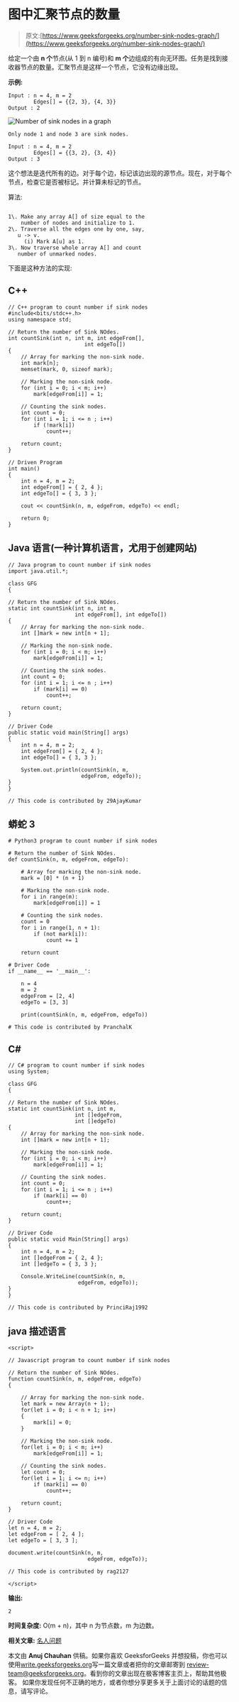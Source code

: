 # 图中汇聚节点的数量

> 原文:[https://www.geeksforgeeks.org/number-sink-nodes-graph/](https://www.geeksforgeeks.org/number-sink-nodes-graph/)

给定一个由 **n 个**节点(从 1 到 n 编号)和 **m 个**边组成的有向无环图。任务是找到接收器节点的数量。汇聚节点是这样一个节点，它没有边缘出现。

**示例:**

```
Input : n = 4, m = 2
        Edges[] = {{2, 3}, {4, 3}} 
Output : 2
```

![Number of sink nodes in a graph](img/9f4da338c1ed6dc9df7a838880b05181.png)

```
Only node 1 and node 3 are sink nodes.

Input : n = 4, m = 2
        Edges[] = {{3, 2}, {3, 4}} 
Output : 3
```

这个想法是迭代所有的边。对于每个边，标记该边出现的源节点。现在，对于每个节点，检查它是否被标记。并计算未标记的节点。

算法:

```

1\. Make any array A[] of size equal to the
    number of nodes and initialize to 1.
2\. Traverse all the edges one by one, say, 
   u -> v.
     (i) Mark A[u] as 1.
3\. Now traverse whole array A[] and count 
   number of unmarked nodes.
```

下面是这种方法的实现:

## C++

```
// C++ program to count number if sink nodes
#include<bits/stdc++.h>
using namespace std;

// Return the number of Sink NOdes.
int countSink(int n, int m, int edgeFrom[],
                        int edgeTo[])
{
    // Array for marking the non-sink node.
    int mark[n];
    memset(mark, 0, sizeof mark);

    // Marking the non-sink node.
    for (int i = 0; i < m; i++)
        mark[edgeFrom[i]] = 1;

    // Counting the sink nodes.
    int count = 0;
    for (int i = 1; i <= n ; i++)
        if (!mark[i])
            count++;

    return count;
}

// Driven Program
int main()
{
    int n = 4, m = 2;
    int edgeFrom[] = { 2, 4 };
    int edgeTo[] = { 3, 3 };

    cout << countSink(n, m, edgeFrom, edgeTo) << endl;

    return 0;
}
```

## Java 语言(一种计算机语言，尤用于创建网站)

```
// Java program to count number if sink nodes
import java.util.*;

class GFG
{

// Return the number of Sink NOdes.
static int countSink(int n, int m, 
                     int edgeFrom[], int edgeTo[])
{
    // Array for marking the non-sink node.
    int []mark = new int[n + 1];

    // Marking the non-sink node.
    for (int i = 0; i < m; i++)
        mark[edgeFrom[i]] = 1;

    // Counting the sink nodes.
    int count = 0;
    for (int i = 1; i <= n ; i++)
        if (mark[i] == 0)
            count++;

    return count;
}

// Driver Code
public static void main(String[] args)
{
    int n = 4, m = 2;
    int edgeFrom[] = { 2, 4 };
    int edgeTo[] = { 3, 3 };

    System.out.println(countSink(n, m, 
                       edgeFrom, edgeTo));
}
}

// This code is contributed by 29AjayKumar
```

## 蟒蛇 3

```
# Python3 program to count number if sink nodes

# Return the number of Sink NOdes. 
def countSink(n, m, edgeFrom, edgeTo):

    # Array for marking the non-sink node. 
    mark = [0] * (n + 1)

    # Marking the non-sink node.
    for i in range(m):
        mark[edgeFrom[i]] = 1

    # Counting the sink nodes. 
    count = 0
    for i in range(1, n + 1):
        if (not mark[i]): 
            count += 1

    return count

# Driver Code
if __name__ == '__main__': 

    n = 4
    m = 2
    edgeFrom = [2, 4] 
    edgeTo = [3, 3]

    print(countSink(n, m, edgeFrom, edgeTo))

# This code is contributed by PranchalK
```

## C#

```
// C# program to count number if sink nodes
using System;

class GFG
{

// Return the number of Sink NOdes.
static int countSink(int n, int m, 
                     int []edgeFrom,
                     int []edgeTo)
{
    // Array for marking the non-sink node.
    int []mark = new int[n + 1];

    // Marking the non-sink node.
    for (int i = 0; i < m; i++)
        mark[edgeFrom[i]] = 1;

    // Counting the sink nodes.
    int count = 0;
    for (int i = 1; i <= n ; i++)
        if (mark[i] == 0)
            count++;

    return count;
}

// Driver Code
public static void Main(String[] args)
{
    int n = 4, m = 2;
    int []edgeFrom = { 2, 4 };
    int []edgeTo = { 3, 3 };

    Console.WriteLine(countSink(n, m, 
                      edgeFrom, edgeTo));
}
}

// This code is contributed by PrinciRaj1992
```

## java 描述语言

```
<script>

// Javascript program to count number if sink nodes

// Return the number of Sink NOdes.
function countSink(n, m, edgeFrom, edgeTo)
{

    // Array for marking the non-sink node.
    let mark = new Array(n + 1);
    for(let i = 0; i < n + 1; i++)
    {
        mark[i] = 0;
    }

    // Marking the non-sink node.
    for(let i = 0; i < m; i++)
        mark[edgeFrom[i]] = 1;

    // Counting the sink nodes.
    let count = 0;
    for(let i = 1; i <= n; i++)
        if (mark[i] == 0)
            count++;

    return count;
}

// Driver Code
let n = 4, m = 2;
let edgeFrom = [ 2, 4 ];
let edgeTo = [ 3, 3 ];

document.write(countSink(n, m, 
                         edgeFrom, edgeTo));

// This code is contributed by rag2127

</script>
```

**输出:**

```
2
```

**时间复杂度:** O(m + n)，其中 n 为节点数，m 为边数。

**相关文章:**
[名人问题](https://www.geeksforgeeks.org/the-celebrity-problem/)

本文由 **Anuj Chauhan** 供稿。如果你喜欢 GeeksforGeeks 并想投稿，你也可以使用[write.geeksforgeeks.org](http://www.write.geeksforgeeks.org)写一篇文章或者把你的文章邮寄到 review-team@geeksforgeeks.org。看到你的文章出现在极客博客主页上，帮助其他极客。
如果你发现任何不正确的地方，或者你想分享更多关于上面讨论的话题的信息，请写评论。